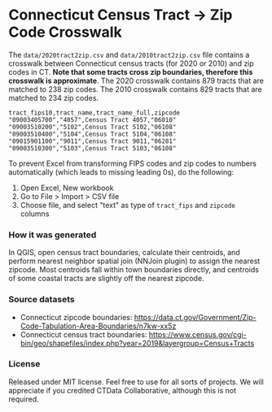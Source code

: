 # Connecticut Census Tract -> Zip Code Crosswalk

The `data/2020tract2zip.csv` and `data/2010tract2zip.csv` file contains a crosswalk between Connecticut census tracts (for 2020 or 2010) and zip codes in CT. **Note that some tracts cross zip boundaries, therefore this crosswalk is approximate**. The 2020 crosswalk contains 879 tracts that are matched to 238 zip codes. The 2010 crosswalk contains 829 tracts that are matched to 234 zip codes.

```
tract_fips10,tract_name,tract_name_full,zipcode
"09003405700","4057",Census Tract 4057,"06010"
"09003510200","5102",Census Tract 5102,"06108"
"09003510400","5104",Census Tract 5104,"06108"
"09015901100","9011",Census Tract 9011,"06281"
"09003510300","5103",Census Tract 5103,"06108"
```

To prevent Excel from transforming FIPS codes and zip codes to numbers automatically (which leads to missing leading 0s), do the following:

1. Open Excel, New workbook
1. Go to File > Import > CSV file
1. Choose file, and select "text" as type of `tract_fips` and `zipcode` columns


### How it was generated
In QGIS, open census tract boundaries, calculate their centroids, and perform nearest neighbor spatial join (NNJoin plugin) to assign the nearest zipcode. Most centroids fall within town boundaries directly, and centroids
of some coastal tracts are slightly off the nearest zipcode.

### Source datasets

* Connecticut zipcode boundaries: https://data.ct.gov/Government/Zip-Code-Tabulation-Area-Boundaries/n7kw-xx5z
* Connecticut census tract boundaries: [https://www.census.gov/cgi-bin/geo/shapefiles/index.php?year=2019&layergroup=Census+Tracts
](https://www.census.gov/cgi-bin/geo/shapefiles/index.php)
### License

Released under MIT license. Feel free to use for all sorts of projects. We will appreciate if you credited CTData Collaborative, although this is not required.
